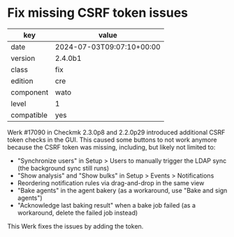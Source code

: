 [//]: # (werk v2)
# Fix missing CSRF token issues

key        | value
---------- | ---
date       | 2024-07-03T09:07:10+00:00
version    | 2.4.0b1
class      | fix
edition    | cre
component  | wato
level      | 1
compatible | yes

Werk #17090 in Checkmk 2.3.0p8 and 2.2.0p29 introduced additional CSRF token checks in the GUI.
This caused some buttons to not work anymore because the CSRF token was missing, including, but likely not limited to:

 * "Synchronize users" in Setup > Users to manually trigger the LDAP sync (the background sync still runs)
 * "Show analysis" and "Show bulks" in Setup > Events > Notifications
 * Reordering notification rules via drag-and-drop in the same view
 * "Bake agents" in the agent bakery (as a workaround, use "Bake and sign agents")
 * "Acknowledge last baking result" when a bake job failed (as a workaround, delete the failed job instead)

This Werk fixes the issues by adding the token.
